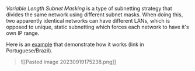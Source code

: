 *Variable Length Subnet Masking* is a type of subnetting strategy that divides the same network using different subnet masks. When doing this, two apparently identical networks can have different LANs, which is opposed to unique, static subnetting which forces each network to have it's own IP range.

Here is an [example](http://www.dltec.com.br/blog/redes/vlsm-conceitos-e-exemplo-para-o-ccna/) that demonstrate how it works (link in Portuguese/Brazil).

>![[Pasted image 20230919175238.png]]

